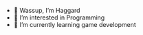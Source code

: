 - 👋 Wassup, I’m Haggard
- 👀 I’m interested in Programming
- 🌱 I’m currently learning game development

<!---
HaggarDev/HaggarDev is a ✨ special ✨ repository because its `README.md` (this file) appears on your GitHub profile.
You can click the Preview link to take a look at your changes.
--->
